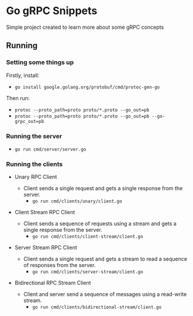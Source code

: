 # Go gRPC Snippets
Simple project created to learn more about some gRPC concepts

## Running

### Setting some things up
Firstly, install:

* ```go install google.golang.org/protobuf/cmd/protoc-gen-go```

Then run:
* ```protoc --proto_path=proto proto/*.proto --go_out=pb```
* ```protoc --proto_path=proto proto/*.proto --go_out=pb --go-grpc_out=pb```

### Running the server
* ```go run cmd/server/server.go```

### Running the clients
* Unary RPC Client
  * Client sends a single request and gets a single response from the server.
    * ```go run cmd/clients/unary/client.go ```

* Client Stream RPC Client
  * Client sends a sequence of requests using a stream and gets a single response from the server.
    * ```go run cmd/clients/client-stream/client.go ```

* Server Stream RPC Client
  * Client sends a single request and gets a stream to read a sequence of responses from the server.
    * ```go run cmd/clients/server-stream/client.go ```

* Bidirectional RPC Stream Client
  * Client and server send a sequence of messages using a read-write stream.
    * ```go run cmd/clients/bidirectional-stream/client.go```



